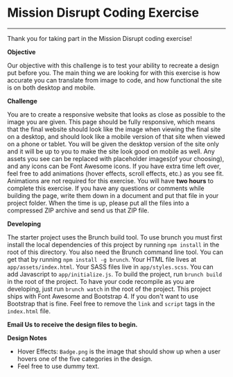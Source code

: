 # Mission Disrupt Coding Exercise

------

Thank you for taking part in the Mission Disrupt coding exercise!


**Objective**

Our objective with this challenge is to test your ability to recreate a design put before you. The main thing we are looking for with this exercise is how accurate you can translate from image to code, and how functional the site is on both desktop and mobile.


**Challenge**

You are to create a responsive website that looks as close as possible to the image you are given. This page should be fully responsive, which means that the final website should look like the image when viewing the final site on a desktop, and should look like a mobile version of that site when viewed on a phone or tablet. You will be given the desktop version of the site only and it will be up to you to make the site look good on mobile as well. Any assets you see can be replaced with placeholder images(of your choosing), and any icons can be Font Awesome icons. If you have extra time left over, feel free to add animations (hover effects, scroll effects, etc.) as you see fit. Animations are not required for this exercise. You will have **two hours** to complete this exercise. If you have any questions or comments while building the page, write them down in a document and put that file in your project folder. When the time is up, please put all the files into a compressed ZIP archive and send us that ZIP file.

**Developing**

The starter project uses the Brunch build tool. To use brunch you must first install the local dependencies of this project by running `npm install` in the root of this directory. You also need the Brunch command line tool. You can get that by running `npm install -g brunch`. Your HTML file lives at `app/assets/index.html`. Your SASS files live in `app/styles.scss`. You can add Javascript to `app/initialize.js`. To build the project, run `brunch build` in the root of the project. To have your code recompile as you are developing, just run `brunch watch` in the root of the project. This project ships with Font Awesome and Bootstrap 4. If you don't want to use Bootstrap that is fine. Feel free to remove the `link` and `script` tags in the `index.html` file.

**Email Us to receive the design files to begin.**

**Design Notes**

- Hover Effects: `Badge.png` is the image that should show up when a user hovers one of the five categories in the design.
- Feel free to use dummy text.

